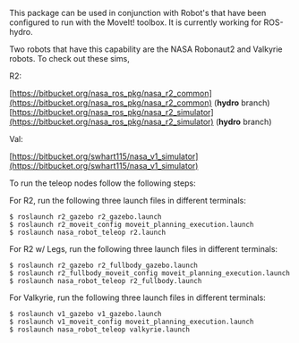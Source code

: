 This package can be used in conjunction with Robot's that have been configured to run with the MoveIt! toolbox.  It is currently working for ROS-hydro.

Two robots that have this capability are the NASA Robonaut2 and Valkyrie robots.  To check out these sims,

R2:

[https://bitbucket.org/nasa_ros_pkg/nasa_r2_common](https://bitbucket.org/nasa_ros_pkg/nasa_r2_common) (**hydro** branch)
[https://bitbucket.org/nasa_ros_pkg/nasa_r2_simulator](https://bitbucket.org/nasa_ros_pkg/nasa_r2_simulator) (**hydro** branch)

Val:

[https://bitbucket.org/swhart115/nasa_v1_simulator](https://bitbucket.org/swhart115/nasa_v1_simulator)


To run the teleop nodes follow the following steps:


For R2, run the following three launch files in different terminals:
```
$ roslaunch r2_gazebo r2_gazebo.launch
$ roslaunch r2_moveit_config moveit_planning_execution.launch
$ roslaunch nasa_robot_teleop r2.launch
```

For R2 w/ Legs, run the following three launch files in different terminals:
```
$ roslaunch r2_gazebo r2_fullbody_gazebo.launch
$ roslaunch r2_fullbody_moveit_config moveit_planning_execution.launch
$ roslaunch nasa_robot_teleop r2_fullbody.launch
```

For Valkyrie, run the following three launch files in different terminals:
```
$ roslaunch v1_gazebo v1_gazebo.launch
$ roslaunch v1_moveit_config moveit_planning_execution.launch
$ roslaunch nasa_robot_teleop valkyrie.launch
```